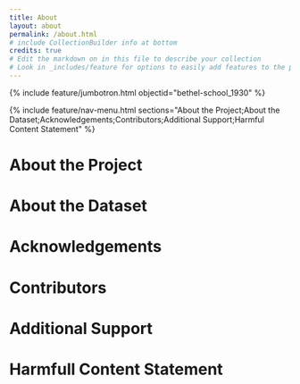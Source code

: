 ```yaml
---
title: About
layout: about
permalink: /about.html
# include CollectionBuilder info at bottom
credits: true
# Edit the markdown on in this file to describe your collection
# Look in _includes/feature for options to easily add features to the page
---
```


{% include feature/jumbotron.html objectid="bethel-school_1930" %}

{% include feature/nav-menu.html sections="About the Project;About the Dataset;Acknowledgements;Contributors;Additional Support;Harmful Content Statement" %}

# About the Project

# About the Dataset

# Acknowledgements

# Contributors

# Additional Support

# Harmfull Content Statement
